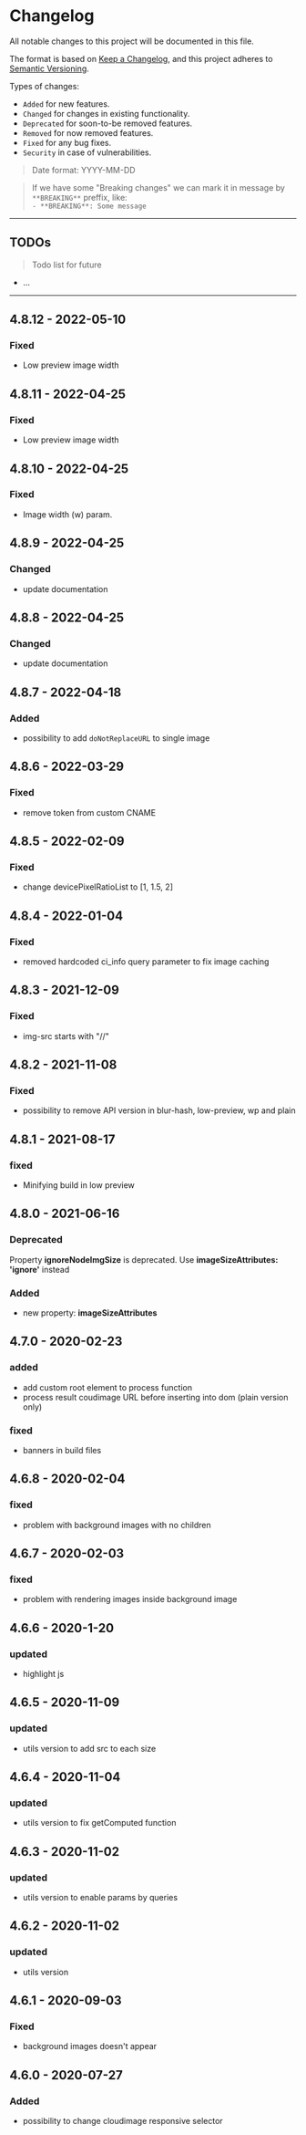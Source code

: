 # Changelog
All notable changes to this project will be documented in this file.

The format is based on [Keep a Changelog](https://keepachangelog.com/en/1.0.0/),
and this project adheres to [Semantic Versioning](https://semver.org/spec/v2.0.0.html).

Types of changes:
- `Added` for new features.
- `Changed` for changes in existing functionality.
- `Deprecated` for soon-to-be removed features.
- `Removed` for now removed features.
- `Fixed` for any bug fixes.
- `Security` in case of vulnerabilities.

> Date format: YYYY-MM-DD

> If we have some "Breaking changes" we can mark it in message by `**BREAKING**` preffix, like:  
> `- **BREAKING**: Some message`

-------------

## TODOs
> Todo list for future

- ...

-------------
## 4.8.12 - 2022-05-10
### Fixed
- Low preview image width

## 4.8.11 - 2022-04-25
### Fixed
- Low preview image width

## 4.8.10 - 2022-04-25
### Fixed
- Image width (w) param.

## 4.8.9 - 2022-04-25
### Changed
- update documentation

## 4.8.8 - 2022-04-25
### Changed
- update documentation

## 4.8.7 - 2022-04-18
### Added
- possibility to add `doNotReplaceURL` to single image

## 4.8.6 - 2022-03-29
### Fixed
- remove token from custom CNAME

## 4.8.5 - 2022-02-09
### Fixed
- change devicePixelRatioList to [1, 1.5, 2]

## 4.8.4 - 2022-01-04
### Fixed
- removed hardcoded ci_info query parameter to fix image caching

## 4.8.3 - 2021-12-09
### Fixed
- img-src starts with "//"

## 4.8.2 - 2021-11-08

### Fixed
- possibility to remove API version in blur-hash, low-preview, wp and plain
## 4.8.1 - 2021-08-17

### fixed

- Minifying build in low preview
## 4.8.0 - 2021-06-16

### Deprecated

Property **ignoreNodeImgSize** is deprecated. Use **imageSizeAttributes: 'ignore'** instead

### Added
- new property: **imageSizeAttributes**
## 4.7.0 - 2020-02-23
### added
- add custom root element to process function
- process result coudimage URL before inserting into dom (plain version only)

### fixed
- banners in build files

## 4.6.8 - 2020-02-04
### fixed
- problem with background images with no children

## 4.6.7 - 2020-02-03
### fixed
- problem with rendering images inside background image

## 4.6.6 - 2020-1-20
### updated
- highlight js

## 4.6.5 - 2020-11-09
### updated
- utils version to add src to each size

## 4.6.4 - 2020-11-04
### updated
- utils version to fix getComputed function
## 4.6.3 - 2020-11-02
### updated
- utils version to enable params by queries

## 4.6.2 - 2020-11-02
### updated
- utils version 

## 4.6.1 - 2020-09-03
### Fixed
- background images doesn't appear

## 4.6.0 - 2020-07-27
### Added
- possibility to change cloudimage responsive selector
